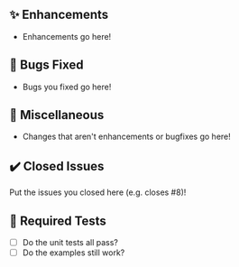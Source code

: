 ## ✨ Enhancements
- Enhancements go here!

## 🐛 Bugs Fixed
- Bugs you fixed go here!

## 🗿 Miscellaneous
- Changes that aren't enhancements or bugfixes go here!

## ✔️ Closed Issues
Put the issues you closed here (e.g. closes #8)!

## 👀 Required Tests
- [ ] Do the unit tests all pass?
- [ ] Do the examples still work?
